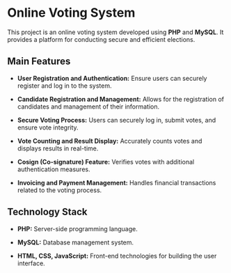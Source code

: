 # Online Voting System

This project is an online voting system developed using **PHP** and **MySQL**. It provides a platform for conducting secure and efficient elections.

## Main Features

- **User Registration and Authentication:** 
  Ensure users can securely register and log in to the system.
  
- **Candidate Registration and Management:** 
  Allows for the registration of candidates and management of their information.
  
- **Secure Voting Process:**
  Users can securely log in, submit votes, and ensure vote integrity.
  
- **Vote Counting and Result Display:**
  Accurately counts votes and displays results in real-time.
  
- **Cosign (Co-signature) Feature:** 
  Verifies votes with additional authentication measures.
  
- **Invoicing and Payment Management:** 
  Handles financial transactions related to the voting process.

## Technology Stack

- **PHP:** 
  Server-side programming language.
  
- **MySQL:** 
  Database management system.
  
- **HTML, CSS, JavaScript:** 
  Front-end technologies for building the user interface.
